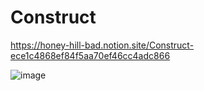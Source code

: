 # Construct

https://honey-hill-bad.notion.site/Construct-ece1c4868ef84f5aa70ef46cc4adc866

![image](https://user-images.githubusercontent.com/43821982/233756464-42f88487-d55c-498a-a98f-f6fe5450dd26.png)
